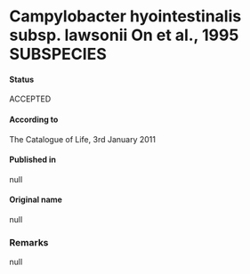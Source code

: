 # Campylobacter hyointestinalis subsp. lawsonii On et al., 1995 SUBSPECIES

#### Status
ACCEPTED

#### According to
The Catalogue of Life, 3rd January 2011

#### Published in
null

#### Original name
null

### Remarks
null